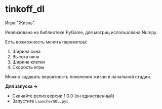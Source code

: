 # tinkoff_dl
Игра "Жизнь".

Реализована на библиотеке PyGame, для матриц использована Numpy.

Есть возможность менять параметры:

1. Ширина окна
2. Высота окна
3. Ширина клетки
4. Скорость игры

Можно задавать вероятность появления жизни в начальной стадии.

__Для запуска ->__

- Скачайте релиз версии 1.0.0 (он единственный)
- Запустите ```LauncherGOL.pyc```

